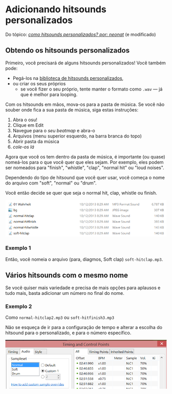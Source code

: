 Adicionando hitsounds personalizados
===========================

Do tópico: *[como hitsounds personalizados? por: neonat](https://osu.ppy.sh/forum/p/3215699)* (e modificado)

Obtendo os hitsounds personalizados
------------------------------

Primeiro, você precisará de alguns hitsounds personalizados! Você também pode:
- Pegá-los na [biblioteca de hitsounds personalizados](../Custom_Hit_Sound_Library/),
- ou criar os seus próprios
  - se você fizer o seu próprio, tente manter o formato como `.wav` &mdash; já que é melhor para looping.

Com os hitsounds em mãos, mova-os para a pasta de música. Se você não souber onde fica a sua pasta de música, siga estas instruções:
1. Abra o osu!
2. Clique em Edit
3. Navegue para o *seu beatmap* e abra-o
4. Arquivos (menu superior esquerdo, na barra branca do topo)
5. Abrir pasta da música
6. *cole-os lá*

Agora que você os tem dentro da pasta de música, é importante (ou quase) nomeá-los para o que você quer que eles sejam. Por exemplo, eles podem ser nomeados para "finish", "whistle", "clap", "normal hit" ou "loud noises".

Dependendo do tipo de hitsound que você quer usar, você começa o nome do arquivo com "soft", "normal" ou "drum".

Você então decide se quer que seja o normal hit, clap, whistle ou finish.

![1ª imagem do tutorial](ACH_01.png "Tutorial Image 1")

### Exemplo 1

Então, você nomeia o arquivo (para, diagmos, Soft clap) `soft-hitclap.mp3`.

Vários hitsounds com o mesmo nome
---------------------------------------

Se você quiser mais variedade e precisa de mais opções para aplausos e tudo mais, basta adicionar um número no final do nome.

### Exemplo 2

Como `normal-hitclap2.mp3` ou `soft-hitfinish3.mp3`

Não se esqueça de ir para a configuração de tempo e alterar a escolha do hitsound para o personalizado, e para o número específico.

![2ª imagem do tutorial](ACH_02.png "Tutorial Image 2")
